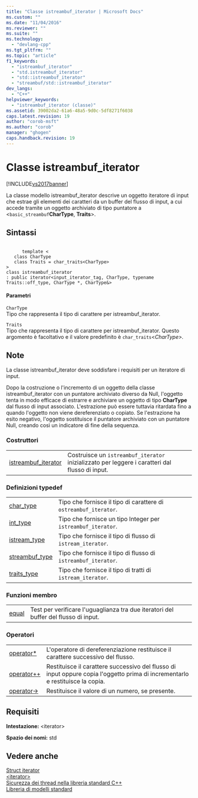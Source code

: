 ```yaml
---
title: "Classe istreambuf_iterator | Microsoft Docs"
ms.custom: ""
ms.date: "11/04/2016"
ms.reviewer: ""
ms.suite: ""
ms.technology: 
  - "devlang-cpp"
ms.tgt_pltfrm: ""
ms.topic: "article"
f1_keywords: 
  - "istreambuf_iterator"
  - "std.istreambuf_iterator"
  - "std::istreambuf_iterator"
  - "streambuf/std::istreambuf_iterator"
dev_langs: 
  - "C++"
helpviewer_keywords: 
  - "istreambuf_iterator (classe)"
ms.assetid: 39002da2-61a6-48a5-9d0c-5df8271f6038
caps.latest.revision: 19
author: "corob-msft"
ms.author: "corob"
manager: "ghogen"
caps.handback.revision: 19
---
```

# Classe istreambuf_iterator
[!INCLUDE[vs2017banner](../assembler/inline/includes/vs2017banner.md)]

La classe modello istreambuf\_iterator descrive un oggetto iteratore di input che estrae gli elementi dei caratteri da un buffer del flusso di input, a cui accede tramite un oggetto archiviato di tipo puntatore a \<`basic_streambuf`**CharType**, **Traits**\>.  
  
## Sintassi  
  
```  
  
      template <   
   class CharType  
   class Traits = char_traits<CharType>  
>  
class istreambuf_iterator  
: public iterator<input_iterator_tag, CharType, typename Traits::off_type, CharType *, CharType&>  
```  
  
#### Parametri  
 `CharType`  
 Tipo che rappresenta il tipo di carattere per istreambuf\_iterator.  
  
 `Traits`  
 Tipo che rappresenta il tipo di carattere per istreambuf\_iterator.  Questo argomento è facoltativo e il valore predefinito è `char_traits`\<*CharType\>.*  
  
## Note  
 La classe istreambuf\_iterator deve soddisfare i requisiti per un iteratore di input.  
  
 Dopo la costruzione o l'incremento di un oggetto della classe istreambuf\_iterator con un puntatore archiviato diverso da Null, l'oggetto tenta in modo efficace di estrarre e archiviare un oggetto di tipo **CharType** dal flusso di input associato.  L'estrazione può essere tuttavia ritardata fino a quando l'oggetto non viene dereferenziato o copiato.  Se l'estrazione ha esito negativo, l'oggetto sostituisce il puntatore archiviato con un puntatore Null, creando così un indicatore di fine della sequenza.  
  
### Costruttori  
  
|||  
|-|-|  
|[istreambuf\_iterator](../Topic/istreambuf_iterator::istreambuf_iterator.md)|Costruisce un `istreambuf_iterator` inizializzato per leggere i caratteri dal flusso di input.|  
  
### Definizioni typedef  
  
|||  
|-|-|  
|[char\_type](../Topic/istreambuf_iterator::char_type.md)|Tipo che fornisce il tipo di carattere di `ostreambuf_iterator`.|  
|[int\_type](../Topic/istreambuf_iterator::int_type.md)|Tipo che fornisce un tipo Integer per `istreambuf_iterator`.|  
|[istream\_type](../Topic/istreambuf_iterator::istream_type.md)|Tipo che fornisce il tipo di flusso di `istream_iterator`.|  
|[streambuf\_type](../Topic/istreambuf_iterator::streambuf_type.md)|Tipo che fornisce il tipo di flusso di `istreambuf_iterator`.|  
|[traits\_type](../Topic/istream_iterator::traits_type.md)|Tipo che fornisce il tipo di tratti di `istream_iterator`.|  
  
### Funzioni membro  
  
|||  
|-|-|  
|[equal](../Topic/istreambuf_iterator::equal.md)|Test per verificare l'uguaglianza tra due iteratori del buffer del flusso di input.|  
  
### Operatori  
  
|||  
|-|-|  
|[operator\*](../Topic/istreambuf_iterator::operator*.md)|L'operatore di dereferenziazione restituisce il carattere successivo del flusso.|  
|[operator\+\+](../Topic/istreambuf_iterator::operator++.md)|Restituisce il carattere successivo del flusso di input oppure copia l'oggetto prima di incrementarlo e restituisce la copia.|  
|[operator\-\>](../Topic/istreambuf_iterator::operator-%3E.md)|Restituisce il valore di un numero, se presente.|  
  
## Requisiti  
 **Intestazione:** \<iterator\>  
  
 **Spazio dei nomi:** std  
  
## Vedere anche  
 [Struct iterator](../standard-library/iterator-struct.md)   
 [\<iterator\>](../standard-library/iterator.md)   
 [Sicurezza dei thread nella libreria standard C\+\+](../standard-library/thread-safety-in-the-cpp-standard-library.md)   
 [Libreria di modelli standard](../misc/standard-template-library.md)